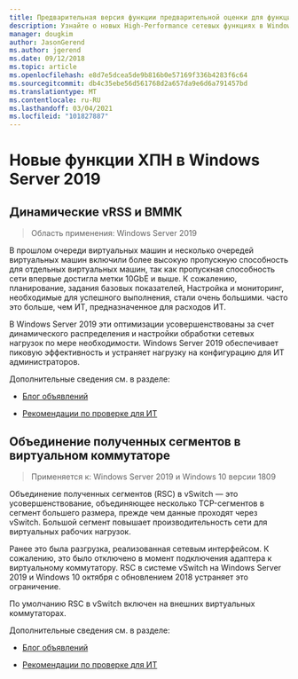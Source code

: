 ```yaml
---
title: Предварительная версия функции предварительной оценки для функций ХПН в Windows Server 2019
description: Узнайте о новых High-Performance сетевых функциях в Windows Server 2019.
manager: dougkim
author: JasonGerend
ms.author: jgerend
ms.date: 09/12/2018
ms.topic: article
ms.openlocfilehash: e8d7e5dcea5de9b816b0e57169f336b4283f6c64
ms.sourcegitcommit: db4c35ebe56d561768d2a657da9e6d6a791457bd
ms.translationtype: MT
ms.contentlocale: ru-RU
ms.lasthandoff: 03/04/2021
ms.locfileid: "101827887"
---
```

# <a name="new-hpn-features-in-windows-server-2019"></a>Новые функции ХПН в Windows Server 2019


## <a name="dynamic-vrss-and-vmmq"></a>Динамические vRSS и ВММК

>Область применения: Windows Server 2019

В прошлом очереди виртуальных машин и несколько очередей виртуальных машин включили более высокую пропускную способность для отдельных виртуальных машин, так как пропускная способность сети впервые достигла метки 10GbE и выше. К сожалению, планирование, задания базовых показателей, Настройка и мониторинг, необходимые для успешного выполнения, стали очень большими. часто это больше, чем ИТ, предназначенное для расходов ИТ.

В Windows Server 2019 эти оптимизации усовершенствованы за счет динамического распределения и настройки обработки сетевых нагрузок по мере необходимости. Windows Server 2019 обеспечивает пиковую эффективность и устраняет нагрузку на конфигурацию для ИТ администраторов.

Дополнительные сведения см. в разделе:

-   [Блог объявлений](https://blogs.technet.microsoft.com/networking/2018/08/22/netperf4vw/)

-   [Рекомендации по проверке для ИТ](https://aka.ms/DVMMQ-Validation)

## <a name="receive-segment-coalescing-rsc-in-the-vswitch"></a>Объединение полученных сегментов в виртуальном коммутаторе

>Применяется к: Windows Server 2019 и Windows 10 версии 1809

Объединение полученных сегментов (RSC) в vSwitch — это усовершенствование, объединяющее несколько TCP-сегментов в сегмент большего размера, прежде чем данные проходят через vSwitch. Большой сегмент повышает производительность сети для виртуальных рабочих нагрузок.

Ранее это была разгрузка, реализованная сетевым интерфейсом. К сожалению, это было отключено в момент подключения адаптера к виртуальному коммутатору. RSC в системе vSwitch на Windows Server 2019 и Windows 10 октября с обновлением 2018 устраняет это ограничение.

По умолчанию RSC в vSwitch включен на внешних виртуальных коммутаторах.

Дополнительные сведения см. в разделе:

-  [Блог объявлений](https://blogs.technet.microsoft.com/networking/2018/08/22/netperf4vw/)

-  [Рекомендации по проверке для ИТ](https://aka.ms/RSC-Validation)
